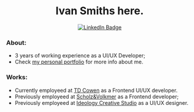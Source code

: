 <div align="center">
  <h1>Ivan Smiths here.</h1>
  <a target="_blank" rel="noopener noreferrer" href="https://www.linkedin.com/in/ivan-fabbri/">
    <img src="https://img.shields.io/badge/LinkedIn-blue?style=for-the-badge&logo=linkedin&logoColor=white" alt="LinkedIn Badge"/>
  </a>
</div>

### About:
- 3 years of working experience as a UI/UX Developer;
- Check <a href="https://www.ivansmiths.com/">my personal portfolio</a> for more info about me.

### Works:
- Currently employeed at <a target="_blank" rel="noopener" href="https://www.linkedin.com/company/td-cowen">TD Cowen</a> as a Frontend UI/UX developer.
- Previously employeed at <a target="_blank" rel="noopener" href="https://www.linkedin.com/company/scholzvolkmer">Scholz&Volkmer</a> as a Frontend developer;
- Previously employeed at <a target="_blank" rel="noopener" href="https://www.linkedin.com/company/ideology-creative-studio">Ideology Creative Studio</a> as a UI/UX designer.
